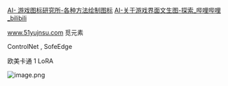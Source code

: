 

[AI- 游戏图标研究所-各种方法绘制图标](https://www.bilibili.com/video/BV1LX4y1v77z?spm_id_from=333.880.my_history.page.click)
[AI-关于游戏界面文生图-探索_哔哩哔哩_bilibili](https://www.bilibili.com/video/BV1rh4y1E7aS/?spm_id_from=333.788.recommend_more_video.0&vd_source=ebf06d572d5366b5ef7bc5032fefb08d)


www.51yujnsu.com 觅元素

ControlNet , SofeEdge

欧美卡通 1 LoRA

![image.png](https://image-1253155090.cos.ap-nanjing.myqcloud.com/202410111750576.png)
